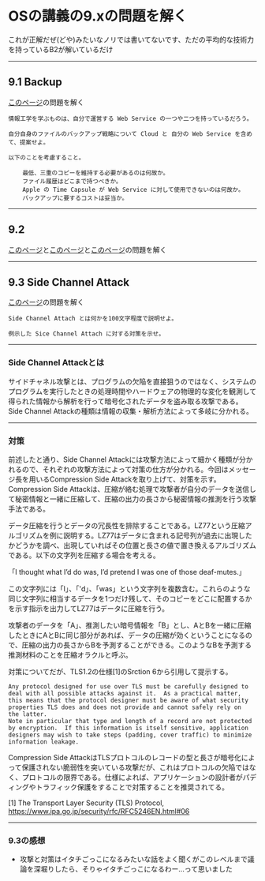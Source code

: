 # OSの講義の9.xの問題を解く

これが正解だぜ(どや)みたいなノリでは書いてないです、ただの平均的な技術力を持っているB2が解いているだけ

---

## 9.1 Backup

[このページ](https://ie.u-ryukyu.ac.jp/~kono/lecture/os/ex/problem/140.html)の問題を解く

```
情報工学を学ぶものは、自分で運営する Web Service の一つや二つを持っているだろう。

自分自身のファイルのバックアップ戦略について Cloud と 自分の Web Service を含めて、提案せよ。

以下のことを考慮すること。

    最低、三重のコピーを維持する必要があるのは何故か。
    ファイル履歴はどこまで持つべきか。
    Apple の Time Capsule が Web Service に対して使用できないのは何故か。
    バックアップに要するコストは妥当か。
```

---

## 9.2

[このページ](https://ie.u-ryukyu.ac.jp/~kono/lecture/os/ex/problem/230.html)と[このページ](https://ie.u-ryukyu.ac.jp/~kono/lecture/os/os09/gpgsm.html)と[このページ](https://ie.u-ryukyu.ac.jp/~kono/lecture/os/os09/openssl-smime.html)の問題を解く

---

## 9.3 Side Channel Attack

[このページ](https://ie.u-ryukyu.ac.jp/~kono/lecture/os/ex/problem/195.html)の問題を解く

```
Side Channel Attach とは何かを100文字程度で説明せよ。

例示した Sice Channel Attach に対する対策を示せ。
```

---

### Side Channel Attackとは

サイドチャネル攻撃とは、プログラムの欠陥を直接狙うのではなく、システムのプログラムを実行したときの処理時間やハードウェアの物理的な変化を観測して得られた情報から解析を行って暗号化されたデータを盗み取る攻撃である。Side Channel Attackの種類は情報の収集・解析方法によって多岐に分かれる。

---

### 対策

前述したと通り、Side Channel Attackには攻撃方法によって細かく種類が分かれるので、それぞれの攻撃方法によって対策の仕方が分かれる。今回はメッセージ長を用いるCompression Side Attackを取り上げて、対策を示す。Compression Side Attackは、圧縮が絡む処理で攻撃者が自分のデータを送信して秘密情報と一緒に圧縮して、圧縮の出力の長さから秘密情報の推測を行う攻撃手法である。


データ圧縮を行うとデータの冗長性を排除することである。LZ77という圧縮アルゴリズムを例に説明する。LZ77はデータに含まれる記号列が過去に出現したかどうかを調べ、出現していればその位置と長さの値で置き換えるアルゴリズムである。以下の文字列を圧縮する場合を考える。

「I thought what I’d do was, I’d pretend I was one of those deaf-mutes.」

この文字列には「I」、「'd」、「was」という文字列を複数含む。これらのような同じ文字列に相当するデータを1つだけ残して、そのコピーをどこに配置するかを示す指示を出力してLZ77はデータに圧縮を行う。


攻撃者のデータを「A」、推測したい暗号情報を「B」とし、AとBを一緒に圧縮したときにAとBに同じ部分があれば、データの圧縮が効くということになるので、圧縮の出力の長さからBを予測することができる。このようなBを予測する推測材料のことを圧縮オラクルと呼ぶ。

対策についてだが、TLS1.2の仕様[1]のSrction 6から引用して提示する。

```
Any protocol designed for use over TLS must be carefully designed to
deal with all possible attacks against it.  As a practical matter,
this means that the protocol designer must be aware of what security
properties TLS does and does not provide and cannot safely rely on
the latter.
Note in particular that type and length of a record are not protected
by encryption.  If this information is itself sensitive, application
designers may wish to take steps (padding, cover traffic) to minimize
information leakage.
```

Compression Side AttackはTLSプロトコルのレコードの型と長さが暗号化によって保護されない脆弱性を突いている攻撃だが、これはプロトコルの欠陥ではなく、プロトコルの限界である。仕様によれば、アプリケーションの設計者がパディングやトラフィック保護をすることで対策することを推奨されてる。

[1] The Transport Layer Security (TLS) Protocol, https://www.ipa.go.jp/security/rfc/RFC5246EN.html#06

---

### 9.3の感想

- 攻撃と対策はイタチごっこになるみたいな話をよく聞くがこのレベルまで議論を深堀りしたら、そりゃイタチごっこになるわー...って思いました
